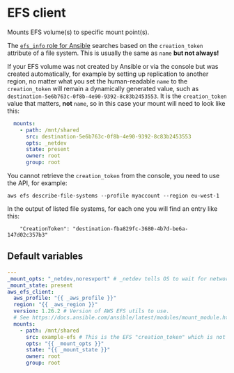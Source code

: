 # EFS client
Mounts EFS volume(s) to specific mount point(s).

The [`efs_info` role for Ansible](https://docs.ansible.com/ansible/latest/collections/community/aws/efs_info_module.html) searches based on the `creation_token` attribute of a file system. This is usually the same as `name` **but not always!**

If your EFS volume was not created by Ansible or via the console but was created automatically, for example by setting up replication to another region, no matter what you set the human-readable `name` to the `creation_token` will remain a dynamically generated value, such as `destination-5e6b763c-0f8b-4e90-9392-8c83b2453553`. It is the `creation_token` value that matters, **not** `name`, so in this case your mount will need to look like this:

```yaml
  mounts:
    - path: /mnt/shared
      src: destination-5e6b763c-0f8b-4e90-9392-8c83b2453553
      opts: _netdev
      state: present
      owner: root
      group: root
```

You cannot retrieve the `creation_token` from the console, you need to use the API, for example:

```
aws efs describe-file-systems --profile myaccount --region eu-west-1
```

In the output of listed file systems, for each one you will find an entry like this:

```
    "CreationToken": "destination-fba829fc-3680-4b7d-be6a-147d02c357b3"
```

<!--TOC-->
<!--ENDTOC-->

<!--ROLEVARS-->
## Default variables
```yaml
---
_mount_opts: "_netdev,noresvport" # _netdev tells OS to wait for network before attempting to mount
_mount_state: present
aws_efs_client:
  aws_profile: "{{ _aws_profile }}"
  region: "{{ _aws_region }}"
  version: 1.26.2 # Version of AWS EFS utils to use.
  # See https://docs.ansible.com/ansible/latest/modules/mount_module.html
  mounts:
    - path: /mnt/shared
      src: example-efs # This is the EFS "creation_token" which is not always "name" - read the role docs carefully!
      opts: "{{ _mount_opts }}"
      state: "{{ _mount_state }}"
      owner: root
      group: root

```

<!--ENDROLEVARS-->
